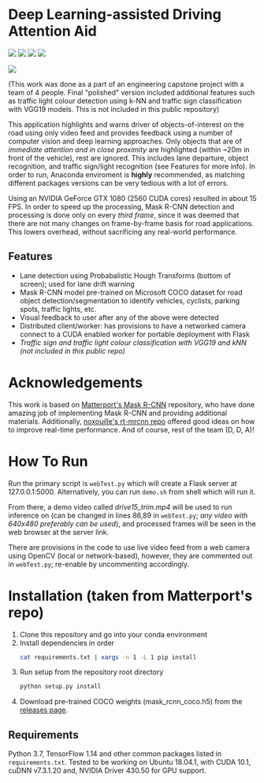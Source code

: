 # Deep Learning-assisted Driving Attention Aid

![](https://img.shields.io/badge/python-3.7-blue.svg)
![](https://img.shields.io/badge/tensorflow-1.14-orange.svg)
![](https://img.shields.io/badge/opencv-4.2-brightgreen.svg)
![](https://img.shields.io/badge/nvidia%20driver-430.50-green)

![](example.gif)

(This work was done as a part of an engineering capstone project with a team of 4 people. Final "polished" version included additional features such as traffic light colour detection using k-NN and traffic sign classification with VGG19 models. This is not included in this public repository)

This application highlights and warns driver of objects-of-interest on the road using only video feed and provides feedback using a number of computer vision and deep learning approaches. Only objects that are of *immediate attention and in close proximity* are highlighted (within ~20m in front of the vehicle), rest are ignored. This includes lane departure, object recognition, and traffic sign/light recognition (see Features for more info). In order to run, Anaconda enviroment is **highly** recommended, as matching different packages versions can be very tedious with a lot of errors.

Using an NVIDIA GeForce GTX 1080 (2560 CUDA cores) resulted in about 15 FPS. In order to speed up the processing, Mask R-CNN detection and processing is done only on every *third frame*, since it was deemed that there are not many changes on frame-by-frame basis for road applications. This lowers overhead, without sacrificing any real-world performance.

## Features
* Lane detection using Probabalistic Hough Transforms (bottom of screen); used for lane drift warning
* Mask R-CNN model pre-trained on Microsoft COCO dataset for road object detection/segmentation to identify vehicles, cyclists, parking spots, traffic lights, etc.
* Visual feedback to user after any of the above were detected
* Distributed client/worker: has provisions to have a networked camera connect to a CUDA enabled worker for portable deployment with Flask
* *Traffic sign and traffic light colour classification with VGG19 and kNN (not included in this public repo)*

# Acknowledgements

This work is based on [Matterport's Mask R-CNN](https://github.com/matterport/Mask_RCNN) repository, who have done amazing job of implementing Mask R-CNN and providing additional materials. Additionally, [noxouille's rt-mrcnn repo](https://github.com/noxouille/rt-mrcnn) offered good ideas on how to improve real-time performance. And of course, rest of the team (D, D, A)!

# How To Run

Run the primary script is `webTest.py` which will create a Flask server at 127.0.0.1:5000. Alternatively, you can run `demo.sh` from shell which will run it.

 From there, a demo video called *drive15_trim.mp4* will be used to run inference on (can be changed in lines 86,89 in `webTest.py`; *any video with 640x480 preferably can be used*), and processed frames will be seen in the web browser at the server link. 
 
 There are provisions in the code to use live video feed from a web camera using OpenCV (local or network-based), however, they are commented out in `webTest.py`; re-enable by uncommenting accordingly.

# Installation (taken from Matterport's repo)

1. Clone this repository and go into your conda environment
2. Install dependencies in order
   ```bash
   cat requirements.txt | xargs -n 1 -L 1 pip install
   ```
3. Run setup from the repository root directory
    ```bash
    python setup.py install
    ``` 
4. Download pre-trained COCO weights (mask_rcnn_coco.h5) from the [releases page](https://github.com/matterport/Mask_RCNN/releases).

## Requirements
Python 3.7, TensorFlow 1.14 and other common packages listed in `requirements.txt`. Tested to be working on Ubuntu 18.04.1, with CUDA 10.1, cuDNN v7.3.1.20 and, NVIDIA Driver 430.50 for GPU support.